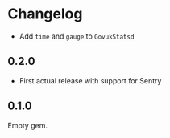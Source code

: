 # Changelog

* Add `time` and `gauge` to `GovukStatsd` 

## 0.2.0

* First actual release with support for Sentry

## 0.1.0

Empty gem.

